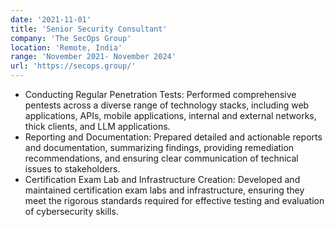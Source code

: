```yaml
---
date: '2021-11-01'
title: 'Senior Security Consultant'
company: 'The SecOps Group'
location: 'Remote, India'
range: 'November 2021- November 2024'
url: 'https://secops.group/'
---
```


- Conducting Regular Penetration Tests: Performed comprehensive pentests across a diverse range of technology stacks, including web applications, APIs, mobile applications, internal and external networks, thick clients, and LLM applications.
- Reporting and Documentation: Prepared detailed and actionable reports and documentation, summarizing findings, providing remediation recommendations, and ensuring clear communication of technical issues to stakeholders.
- Certification Exam Lab and Infrastructure Creation:
Developed and maintained certification exam labs and infrastructure, ensuring they meet the rigorous standards required for effective testing and evaluation of cybersecurity skills.

